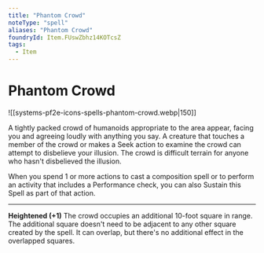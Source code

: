 ```yaml
---
title: "Phantom Crowd"
noteType: "spell"
aliases: "Phantom Crowd"
foundryId: Item.FUswZbhz14KOTcsZ
tags:
  - Item
---
```


# Phantom Crowd
![[systems-pf2e-icons-spells-phantom-crowd.webp|150]]

A tightly packed crowd of humanoids appropriate to the area appear, facing you and agreeing loudly with anything you say. A creature that touches a member of the crowd or makes a Seek action to examine the crowd can attempt to disbelieve your illusion. The crowd is difficult terrain for anyone who hasn't disbelieved the illusion.

When you spend 1 or more actions to cast a composition spell or to perform an activity that includes a Performance check, you can also Sustain this Spell as part of that action.

* * *

**Heightened (+1)** The crowd occupies an additional 10-foot square in range. The additional square doesn't need to be adjacent to any other square created by the spell. It can overlap, but there's no additional effect in the overlapped squares.
